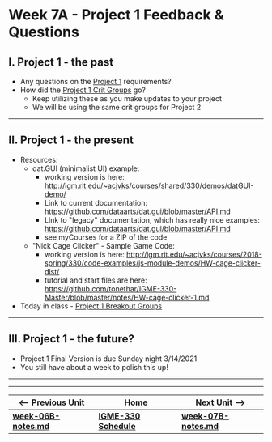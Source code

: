 <!-- # Week 7A - More WebAudio -->

<!--
## I. Overview
1) Today's Lecture & Demo: More WebAudio:
    - [Web Audio IV - Audio Concepts Review](https://github.com/tonethar/IGME-330-Master/blob/master/notes/demo-web-audio-4.md)
    - [Web Audio V - The WebAudio Convolver Node](https://github.com/tonethar/IGME-330-Master/blob/master/notes/demo-web-audio-5.md)
-->

# Week 7A - Project 1 Feedback & Questions

## I. Project 1 - the past
- Any questions on the [Project 1](../projects/project-1.md) requirements?
- How did the [Project 1 Crit Groups](p1-crit-groups.md) go?
  - Keep utilizing these as you make updates to your project
  - We will be using the same crit groups for Project 2

<hr>

## II. Project 1 - the present
- Resources:
  - dat.GUI (minimalist UI) example:
    - working version is here: http://igm.rit.edu/~acjvks/courses/shared/330/demos/datGUI-demo/
    - Link to current documentation: https://github.com/dataarts/dat.gui/blob/master/API.md
    - Llnk to "legacy" documentation, which has really nice examples: https://github.com/dataarts/dat.gui/blob/master/API.md
    - see myCourses for a ZIP of the code
  - "Nick Cage Clicker" - Sample Game Code:
    - working version is here: http://igm.rit.edu/~acjvks/courses/2018-spring/330/code-examples/js-module-demos/HW-cage-clicker-dist/
    - tutorial and start files are here: https://github.com/tonethar/IGME-330-Master/blob/master/notes/HW-cage-clicker-1.md
- Today in class - [Project 1 Breakout Groups](../projects/project-1-breakout-groups.md)

<hr>

## III. Project 1 - the future?
- Project 1 Final Version is due Sunday night 3/14/2021
- You still have about a week to polish this up!

<hr><hr>

| <-- Previous Unit | Home | Next Unit -->
| --- | --- | --- 
| [**week-06B-notes.md**](week-06B-notes.md)     |  [**IGME-330 Schedule**](../schedule.md) | [**week-07B-notes.md**](week-07B-notes.md)
